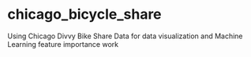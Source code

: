 # chicago_bicycle_share
Using Chicago Divvy Bike Share Data for data visualization and Machine Learning feature importance work
